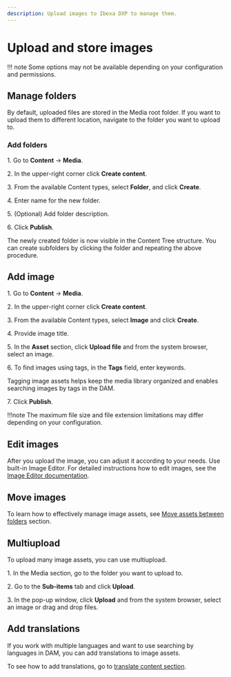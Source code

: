 ```yaml
---
description: Upload images to Ibexa DXP to manage them.
---
```


# Upload and store images

!!! note
    Some options may not be available depending on your configuration and permissions.

## Manage folders

By default, uploaded files are stored in the Media root folder.
If you want to upload them to different location, navigate to the folder you want to upload to.

### Add folders

1\. Go to **Content** -> **Media**.

2\. In the upper-right corner click **Create content**.

3\. From the available Content types, select **Folder**, and click **Create**.

4\. Enter name for the new folder.

5\. (Optional) Add folder description.

6\. Click **Publish**.

The newly created folder is now visible in the Content Tree structure.
You can create subfolders by clicking the folder and repeating the above procedure.

## Add image

1\. Go to **Content** -> **Media**.

2\. In the upper-right corner click **Create content**.

3\. From the available Content types, select **Image** and click **Create**.

4\. Provide image title.

5\. In the **Asset** section, click **Upload file** and from the system browser, select an image.

6\. To find images using tags, in the **Tags** field, enter keywords.

Tagging image assets helps keep the media library organized and enables searching images by tags in the DAM.

7\. Click **Publish**.

!!!note
    The maximum file size and file extension limitations may differ depending on your configuration.


## Edit images

After you upload the image, you can adjust it according to your needs. Use built-in Image Editor.
For detailed instructions how to edit images, see the [Image Editor documentation](../image_management/edit_images.md).

## Move images

To learn how to effectively manage image assets, see [Move assets between folders](../content_management/content_organization/copy_move_hide_content.md)
section.



## Multiupload

To upload many image assets, you can use multiupload.

1\. In the Media section, go to the folder you want to upload to.

2\. Go to the **Sub-items** tab and click **Upload**.

3\. In the pop-up window, click **Upload** and from the system browser, select an image or drag and drop files.


## Add translations

If you work with multiple languages and want to use searching by languages in DAM, you can add translations
to image assets.

To see how to add translations, go to [translate content section](../content_management/translate_content.md/#add-translations).